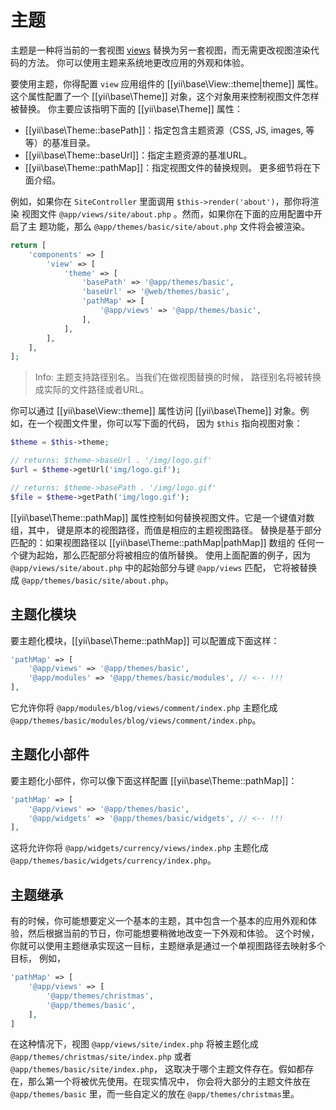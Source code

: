 主题
=======

主题是一种将当前的一套视图 [views](structure-views.md) 替换为另一套视图，而无需更改视图渲染代码的方法。
你可以使用主题来系统地更改应用的外观和体验。

要使用主题，你得配置 `view` 应用组件的 [[yii\base\View::theme|theme]] 属性。
这个属性配置了一个 [[yii\base\Theme]] 对象，这个对象用来控制视图文件怎样被替换。
你主要应该指明下面的 [[yii\base\Theme]] 属性：

- [[yii\base\Theme::basePath]]：指定包含主题资源（CSS, JS, images, 等等）的基准目录。
- [[yii\base\Theme::baseUrl]]：指定主题资源的基准URL。
- [[yii\base\Theme::pathMap]]：指定视图文件的替换规则。
  更多细节将在下面介绍。

例如，如果你在 `SiteController` 里面调用 `$this->render('about')`，那你将渲染
视图文件 `@app/views/site/about.php` 。然而，如果你在下面的应用配置中开启了主
题功能，那么 `@app/themes/basic/site/about.php` 文件将会被渲染。

```php
return [
    'components' => [
        'view' => [
            'theme' => [
                'basePath' => '@app/themes/basic',
                'baseUrl' => '@web/themes/basic',
                'pathMap' => [
                    '@app/views' => '@app/themes/basic',
                ],
            ],
        ],
    ],
];
```

> Info: 主题支持路径别名。当我们在做视图替换的时候，
  路径别名将被转换成实际的文件路径或者URL。

你可以通过 [[yii\base\View::theme]] 属性访问 [[yii\base\Theme]] 对象。例如，在一个视图文件里，你可以写下面的代码，
因为 `$this` 指向视图对象：

```php
$theme = $this->theme;

// returns: $theme->baseUrl . '/img/logo.gif'
$url = $theme->getUrl('img/logo.gif');

// returns: $theme->basePath . '/img/logo.gif'
$file = $theme->getPath('img/logo.gif');
```

[[yii\base\Theme::pathMap]] 属性控制如何替换视图文件。它是一个键值对数组，其中，
键是原本的视图路径，而值是相应的主题视图路径。
替换是基于部分匹配的：如果视图路径以 [[yii\base\Theme::pathMap|pathMap]] 数组的
任何一个键为起始，那么匹配部分将被相应的值所替换。
使用上面配置的例子，因为 `@app/views/site/about.php` 中的起始部分与键 `@app/views` 匹配，
它将被替换成 `@app/themes/basic/site/about.php`。


## 主题化模块 <span id="theming-modules"></span>

要主题化模块，[[yii\base\Theme::pathMap]] 可以配置成下面这样：

```php
'pathMap' => [
    '@app/views' => '@app/themes/basic',
    '@app/modules' => '@app/themes/basic/modules', // <-- !!!
],
```

它允许你将 `@app/modules/blog/views/comment/index.php` 主题化成 `@app/themes/basic/modules/blog/views/comment/index.php`。


## 主题化小部件 <span id="theming-widgets"></span>

要主题化小部件，你可以像下面这样配置 [[yii\base\Theme::pathMap]]：

```php
'pathMap' => [
    '@app/views' => '@app/themes/basic',
    '@app/widgets' => '@app/themes/basic/widgets', // <-- !!!
],
```

这将允许你将 `@app/widgets/currency/views/index.php` 主题化成 `@app/themes/basic/widgets/currency/index.php`。


## 主题继承 <span id="theme-inheritance"></span>

有的时候，你可能想要定义一个基本的主题，其中包含一个基本的应用外观和体验，然后根据当前的节日，你可能想要稍微地改变一下外观和体验。
这个时候，你就可以使用主题继承实现这一目标，主题继承是通过一个单视图路径去映射多个目标，
例如，

```php
'pathMap' => [
    '@app/views' => [
        '@app/themes/christmas',
        '@app/themes/basic',
    ],
]
```

在这种情况下，视图 `@app/views/site/index.php` 将被主题化成
`@app/themes/christmas/site/index.php` 或者 `@app/themes/basic/site/index.php`，
这取决于哪个主题文件存在。假如都存在，那么第一个将被优先使用。在现实情况中，
你会将大部分的主题文件放在 `@app/themes/basic` 里，而一些自定义的放在 `@app/themes/christmas`里。

